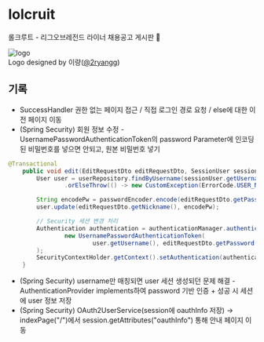 # lolcruit
롤크루트 - 리그오브레전드 라이너 채용공고 게시판 🎲                    
                                
![logo](https://user-images.githubusercontent.com/71416677/169736957-bb11e1d4-397c-4a0e-9103-5d1235fcdcfb.jpeg)                   
Logo designed by 이량([@2ryangg](https://www.instagram.com/2ryangg))                  


## 기록
- SuccessHandler 권한 없는 페이지 접근 / 직접 로그인 경로 요청 / else에 대한 이전 페이지 이동
- (Spring Security) 회원 정보 수정 - UsernamePasswordAuthenticationToken의 password Parameter에 인코딩 된 비밀번호를 넣으면 안되고, 원본 비밀번호 넣기
```java
@Transactional
    public void edit(EditRequestDto editRequestDto, SessionUser sessionUser) {
        User user = userRepository.findByUsername(sessionUser.getUsername())
                .orElseThrow(() -> new CustomException(ErrorCode.USER_NOT_FOUND));

        String encodePw = passwordEncoder.encode(editRequestDto.getPassword());
        user.update(editRequestDto.getNickname(), encodePw);

        // Security 세션 변경 처리
        Authentication authentication = authenticationManager.authenticate(
                new UsernamePasswordAuthenticationToken(
                        user.getUsername(), editRequestDto.getPassword())
        );
        SecurityContextHolder.getContext().setAuthentication(authentication);
    }
```
- (Spring Security) username만 매칭되면 user 세션 생성되던 문제 해결 - AuthenticationProvider implements하여 password 기반 인증 + 성공 시 세션에 user 정보 저장
- (Spring Security) OAuth2UserService(session에 oauthInfo 저장) -> indexPage("/")에서 session.getAttributes("oauthInfo") 통해 안내 페이지 이동 
